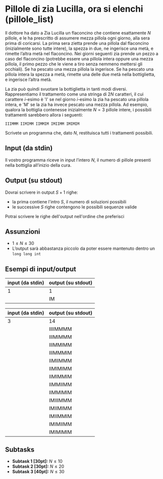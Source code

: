 # Pillole di zia Lucilla, ora si elenchi (pillole_list)

Il dottore ha dato a Zia Lucilla un flaconcino che contiene esattamente $N$ pillole,
e le ha prescritto di assumere mezza pillola ogni giorno, alla sera prima di coricarsi.
La prima sera zietta prende una pillola dal flaconcino (inizialmente sono tutte intere), la spezza in due, ne ingerisce una metà, e rimette l’altra metà nel flaconcino.
Nei giorni seguenti zia prende un pezzo a caso del flaconcino (potrebbe essere una pillola intera
oppure una mezza pillola, il primo pezzo che le viene a tiro senza nemmeno mettersi gli occhiali). Se ha pescato una mezza pillola la ingerisce. Se ha pescato una pillola intera la spezza a metà, rimette una delle due metà nella bottiglietta, e ingerisce l’altra metà.

La zia può quindi svuotare la bottiglietta in tanti modi diversi. Rappresentiamo il trattamento come una stringa di $2N$ caratteri, il cui carattere $i$-esimo è 'I' se nel giorno $i$-esimo la zia ha pescato una pillola intera, e 'M' se la zia ha invece pescato una mezza pillola.
Ad esempio, qualora la bottiglia contenesse inizialmente $N=3$ pillole intere,
i possibili trattamenti sarebbero allora i seguenti:

```
IIIMMM IIMIMM IIMMIM IMIIMM IMIMIM
```

Scrivete un programma che, dato $N$, restituisca tutti i trattamenti possibili.

## Input (da stdin)
Il vostro programma riceve in input l’intero $N$, il numero di pillole presenti nella
bottiglia all’inizio della cura.

## Output (su stdout)
Dovrai scrivere in output $S+1$ righe:
- la prima contiene l'intro $S$, il numero di soluzioni possibili
- le successive $S$ righe contengono le possibili sequenze valide

Potrai scrivere le righe dell'output nell'ordine che preferisci

## Assunzioni
- $1 ≤ N ≤ 30$
- L’output sarà abbastanza piccolo da poter essere mantenuto dentro un `long long int`

## Esempi di input/output

| input (da stdin) | output (su stdout) |
|---|---|
| 1 | 1 |
|   | IM |

| input (da stdin) | output (su stdout) |
|---|---|
| 3 | 14 |
|| IIIIMMMM |
|| IIIMIMMM |
|| IIIMMIMM |
|| IIIMMMIM |
|| IIMIIMMM |
|| IIMIMIMM |
|| IIMIMMIM |
|| IIMMIIMM |
|| IIMMIMIM |
|| IMIIIMMM |
|| IMIIMIMM |
|| IMIIMMIM |
|| IMIMIIMM |
|| IMIMIMIM |


## Subtasks
- **Subtask 1 [30pt]:** $N \leq 10$
- **Subtask 2 [30pt]:** $N \leq 20$
- **Subtask 3 [40pt]:** $N \leq 30$
